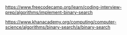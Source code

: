 https://www.freecodecamp.org/learn/coding-interview-prep/algorithms/implement-binary-search

https://www.khanacademy.org/computing/computer-science/algorithms/binary-search/a/binary-search


